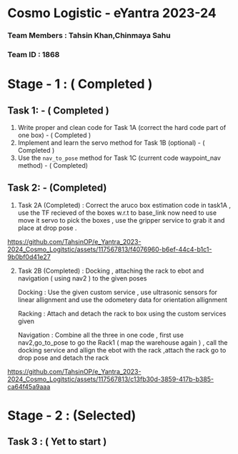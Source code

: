 # Cosmo Logistic - eYantra 2023-24
### Team Members : Tahsin Khan,Chinmaya Sahu 
### Team ID : 1868
# Stage - 1 : ( Completed ) 
## Task 1: - ( Completed )
1. Write proper and clean code for Task 1A (correct the hard code part of one box) - ( Completed )
2. Implement and learn the servo method for Task 1B (optional) - ( Completed )
3. Use the `nav_to_pose` method for Task 1C (current code waypoint_nav method) - ( Completed)

## Task 2: - (Completed)

1. Task 2A (Completed) : Correct the aruco box estimation code in task1A , use the TF recieved of the boxes w.r.t to base_link now need to use move it servo to pick the boxes , use the gripper service to grab it and place at drop pose .

https://github.com/TahsinOP/e_Yantra_2023-2024_Cosmo_Logitstic/assets/117567813/f4076960-b6ef-44c4-b1c1-9b0bf0d41e27

2. Task 2B (Completed) : Docking , attaching the rack to ebot and navigation ( using nav2 ) to the given poses
   
   Docking : Use the given custom service , use ultrasonic sensors for linear allignment and use the odometery data for orientation allignment 
   
   Racking : Attach and detach the rack to box using the custom services given
   
   Navigation : Combine all the three in one code , first use nav2,go_to_pose to go the Rack1 ( map the warehouse again ) , call the docking service and allign the ebot with the rack ,attach 
   the rack go to drop pose and detach the rack

https://github.com/TahsinOP/e_Yantra_2023-2024_Cosmo_Logitstic/assets/117567813/c13fb30d-3859-417b-b385-ca64f45a9aaa
   
# Stage - 2 : (Selected) 
## Task 3 : ( Yet to start ) 
